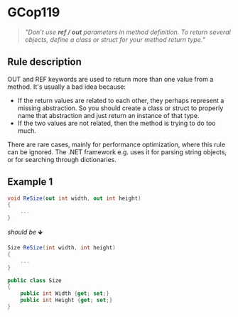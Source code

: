 ﻿# GCop119

> *"Don’t use **ref / out** parameters in method definition. To return several objects, define a class or struct for your method return type."*


## Rule description
OUT and REF keywords are used to return more than one value from a method. It's usually a bad idea because:
- If the return values are related to each other, they perhaps represent a missing abstraction. So you should create a class or struct to properly name that abstraction and just return an instance of that type.
- If the two values are not related, then the method is trying to do too much.

There are rare cases, mainly for performance optimization, where this rule can be ignored. The .NET framework e.g. uses it for parsing string objects, or for searching through dictionaries.

## Example 1
```csharp
void ReSize(out int width, out int height)
{
    ...
}
```
*should be* 🡻

```csharp
Size ReSize(int width, int height)
{
    ...    
}

public class Size
{
    public int Width {get; set;}
    public int Height {get; set;}
}
```

